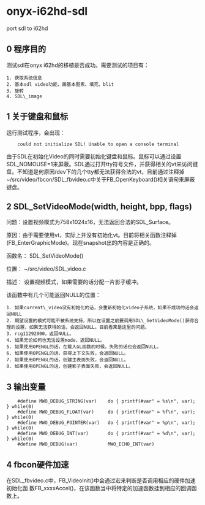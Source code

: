 onyx-i62hd-sdl
==============

port sdl to i62hd

0 程序目的
----------

测试sdl在onyx i62hd的移植是否成功。需要测试的项目有：

    1. 获取系统信息
    2. 基本sdl video功能，画基本图素、填充、blit
    3. 旋转
    4. SDL\_image


1 关于键盘和鼠标
-----------------

运行测试程序，会出现：

        could not initialize SDL! Unable to open a console terminal

由于SDL在初始化Video的同时需要初始化键盘和鼠标。鼠标可以通过设置SDL\_NOMOUSE=1来屏蔽。SDL通过打开tty符号文件，并获得相关的vt来访问键盘。不知道是何原因/dev下的几个tty都无法获得合法的vt，目前通过注释掉~/src/video/fbcon/SDL\_fbvideo.c中关于FB\_OpenKeyboard()相关语句来屏蔽键盘。

2 SDL\_SetVideoMode(width, height, bpp, flags)
-----------------------------------------------

问题：设置视频模式为758x1024x16，无法返回合法的SDL\_Surface。

原因：由于需要使用vt，实际上并没有初始化vt。目前将相关函数注释掉(FB\_EnterGraphicMode)。现在snapshot出的内容是正确的。

函数名：    SDL\_SetVideoMode()

位置：      ~/src/video/SDL\_video.c

描述：      设置视频模式，如果需要的话分配一片影子缓冲。

该函数中有几个可能返回NULL的位置：

    1. 如果current\_video没有初始化的话，会重新初始化video子系统，如果不成功的话会返回NULL
    2. 期望设置的模式可能不被系统支持，所以在设置之前要调用SDL\_GetVideoMode()获得合理的设置，如果无法获得的话，会返回NULL。目前看来是这里的问题。
    3. rcg11292000，返回NULL。
    4. 如果无论如何也无法设置mode，返回NULL。
    5. 如果使用OPENGL的话，在载入GL函数的时候，失败的话也会返回NULL。
    6. 如果使用OPENGL的话，获得上下文失败，会返回NULL。
    7. 如果使用OPENGL的话，创建主表面失败，会返回NULL。
    8. 如果使用OPENGL的话，创建影子表面失败，会返回NULL。

3 输出变量
-----------

        #define MWO_DEBUG_STRING(var)    do { printf(#var" = %s\n", var); } while(0)
        #define MWO_DEBUG_FLOAT(var)     do { printf(#var" = %f\n", var); } while(0)
        #define MWO_DEBUG_POINTER(var)   do { printf(#var" = %p\n", var); } while(0)
        #define MWO_DEBUG_INT(var)       do { printf(#var" = %d\n", var); } while(0)
        #define MWO_DEBUG(var)           MWO_ECHO_INT(var)

4 fbcon硬件加速
---------------

在SDL\_fbvideo.c中，FB\_VideoInit()中会通过宏来判断是否调用相应的硬件加速初始化函
数FB\_xxxxAccel()，在该函数当中将特定的加速函数挂到相应的回调函数上。
